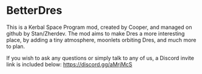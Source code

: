 # BetterDres

This is a Kerbal Space Program mod, created by Cooper, and managed on github by Stan/Zherdev.
The mod aims to make Dres a more interesting place, by adding a tiny atmosphere, moonlets orbiting Dres, and much more to plan.

If you wish to ask any questions or simply talk to any of us, a Discord invite link is included below:
https://discord.gg/aMrjMcS
